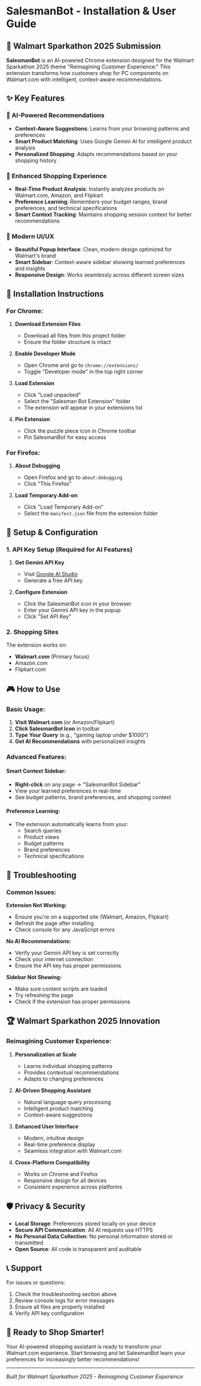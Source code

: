 # SalesmanBot - Installation & User Guide

## 🎯 Walmart Sparkathon 2025 Submission

**SalesmanBot** is an AI-powered Chrome extension designed for the Walmart Sparkathon 2025 theme "Reimagining Customer Experience." This extension transforms how customers shop for PC components on Walmart.com with intelligent, context-aware recommendations.

## ✨ Key Features

### 🧠 AI-Powered Recommendations
- **Context-Aware Suggestions**: Learns from your browsing patterns and preferences
- **Smart Product Matching**: Uses Google Gemini AI for intelligent product analysis
- **Personalized Shopping**: Adapts recommendations based on your shopping history

### 🛒 Enhanced Shopping Experience
- **Real-Time Product Analysis**: Instantly analyzes products on Walmart.com, Amazon, and Flipkart
- **Preference Learning**: Remembers your budget ranges, brand preferences, and technical specifications
- **Smart Context Tracking**: Maintains shopping session context for better recommendations

### 🎨 Modern UI/UX
- **Beautiful Popup Interface**: Clean, modern design optimized for Walmart's brand
- **Smart Sidebar**: Context-aware sidebar showing learned preferences and insights
- **Responsive Design**: Works seamlessly across different screen sizes

## 🚀 Installation Instructions

### For Chrome:
1. **Download Extension Files**
   - Download all files from this project folder
   - Ensure the folder structure is intact

2. **Enable Developer Mode**
   - Open Chrome and go to `chrome://extensions/`
   - Toggle "Developer mode" in the top right corner

3. **Load Extension**
   - Click "Load unpacked"
   - Select the "Salesman Bot Extension" folder
   - The extension will appear in your extensions list

4. **Pin Extension**
   - Click the puzzle piece icon in Chrome toolbar
   - Pin SalesmanBot for easy access

### For Firefox:
1. **About Debugging**
   - Open Firefox and go to `about:debugging`
   - Click "This Firefox"

2. **Load Temporary Add-on**
   - Click "Load Temporary Add-on"
   - Select the `manifest.json` file from the extension folder

## 🔑 Setup & Configuration

### 1. API Key Setup (Required for AI Features)
1. **Get Gemini API Key**
   - Visit [Google AI Studio](https://makersuite.google.com/app/apikey)
   - Generate a free API key

2. **Configure Extension**
   - Click the SalesmanBot icon in your browser
   - Enter your Gemini API key in the popup
   - Click "Set API Key"

### 2. Shopping Sites
The extension works on:
- **Walmart.com** (Primary focus)
- Amazon.com
- Flipkart.com

## 🎮 How to Use

### Basic Usage:
1. **Visit Walmart.com** (or Amazon/Flipkart)
2. **Click SalesmanBot Icon** in toolbar
3. **Type Your Query** (e.g., "gaming laptop under $1000")
4. **Get AI Recommendations** with personalized insights

### Advanced Features:

#### Smart Context Sidebar:
- **Right-click** on any page → "SalesmanBot Sidebar"
- View your learned preferences in real-time
- See budget patterns, brand preferences, and shopping context

#### Preference Learning:
- The extension automatically learns from your:
  - Search queries
  - Product views
  - Budget patterns
  - Brand preferences
  - Technical specifications

## 🔧 Troubleshooting

### Common Issues:

**Extension Not Working:**
- Ensure you're on a supported site (Walmart, Amazon, Flipkart)
- Refresh the page after installing
- Check console for any JavaScript errors

**No AI Recommendations:**
- Verify your Gemini API key is set correctly
- Check your internet connection
- Ensure the API key has proper permissions

**Sidebar Not Showing:**
- Make sure content scripts are loaded
- Try refreshing the page
- Check if the extension has proper permissions

## 🏆 Walmart Sparkathon 2025 Innovation

### Reimagining Customer Experience:

1. **Personalization at Scale**
   - Learns individual shopping patterns
   - Provides contextual recommendations
   - Adapts to changing preferences

2. **AI-Driven Shopping Assistant**
   - Natural language query processing
   - Intelligent product matching
   - Context-aware suggestions

3. **Enhanced User Interface**
   - Modern, intuitive design
   - Real-time preference display
   - Seamless integration with Walmart.com

4. **Cross-Platform Compatibility**
   - Works on Chrome and Firefox
   - Responsive design for all devices
   - Consistent experience across platforms

## 🛡️ Privacy & Security

- **Local Storage**: Preferences stored locally on your device
- **Secure API Communication**: All AI requests use HTTPS
- **No Personal Data Collection**: No personal information stored or transmitted
- **Open Source**: All code is transparent and auditable

## 📞 Support

For issues or questions:
1. Check the troubleshooting section above
2. Review console logs for error messages
3. Ensure all files are properly installed
4. Verify API key configuration

## 🎉 Ready to Shop Smarter!

Your AI-powered shopping assistant is ready to transform your Walmart.com experience. Start browsing and let SalesmanBot learn your preferences for increasingly better recommendations!

---

*Built for Walmart Sparkathon 2025 - Reimagining Customer Experience*
